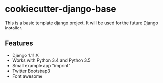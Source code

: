 # cookiecutter-django-base
This is a basic template django project. It will be used for the future Django installer.

## Features
* Django 1.11.X
* Works with Python 3.4 and Python 3.5
* Small example app "imprint"
* Twitter Bootstrap3
* Font awesome
